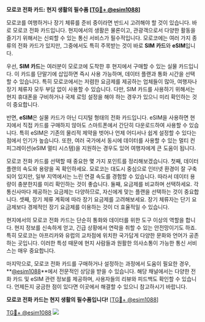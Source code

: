 **모로코 전화 카드: 현지 생활의 필수품 [[TG💪+ @esim1088](https://t.me/s/esim1088)]**

모로코를 여행하거나 장기 체류를 준비 중이라면 반드시 고려해야 할 것이 있습니다. 바로 모로코 전화 카드입니다. 현지에서의 생활은 물론이고, 관광객으로서 다양한 활동을 즐기기 위해서는 신뢰할 수 있는 통신 서비스가 필수적입니다. 모로코에는 여러 가지 종류의 전화 카드가 있지만, 그중에서도 특히 주목받는 것이 바로 **SIM 카드**와 **eSIM**입니다.

우선, **SIM 카드**는 여러분이 모로코에 도착한 후 현지에서 구매할 수 있는 실물 카드입니다. 이 카드를 단말기에 삽입하면 즉시 사용 가능하며, 데이터 플랜과 통화 시간을 선택할 수 있습니다. 특히 모로코에서는 저렴한 요금제를 제공하는 업체들이 많아, 여행자나 장기 체류자 모두 부담 없이 사용할 수 있습니다. 다만, SIM 카드를 사용하기 위해서는 현지 휴대폰을 구비하거나 국제 로밍 설정을 해야 하는 경우가 있으니 미리 확인하는 것이 중요합니다.

반면, **eSIM**은 실물 카드가 아닌 디지털 형태의 전화 카드입니다. eSIM을 사용하면 현지에서 직접 카드를 구매하지 않아도 스마트폰에서 간단히 다운로드하여 사용할 수 있습니다. 특히 eSIM은 기존의 물리적 제약을 벗어나 언제 어디서나 쉽게 설정할 수 있다는 점에서 인기가 높습니다. 또한, 여러 국가에서 동시에 데이터를 사용할 수 있는 멀티 컨피그레이션(eSIM 멀티 시스템)을 지원하는 경우도 있어 여행자에게 큰 도움이 됩니다.

모로코 전화 카드를 선택할 때 중요한 몇 가지 포인트를 정리해보겠습니다. 첫째, 데이터 플랜의 속도와 용량을 꼭 확인하세요. 모로코는 대도시 중심으로 인터넷 환경이 잘 구축되어 있지만, 일부 지역에서는 느린 연결 속도를 경험할 수 있습니다. 따라서 데이터 용량이 충분한지를 미리 확인하는 것이 좋습니다. 둘째, 요금제를 비교하며 선택하세요. 각 통신사마다 제공하는 요금제는 다양하므로, 자신에게 맞는 플랜을 선택하는 것이 중요합니다. 셋째, 장기 체류 계획에 따라 장기 요금제를 고려해보세요. 장기 체류자는 단기 요금제보다 경제적인 장기 요금제를 이용하는 것이 더 효율적일 수 있습니다.

현지에서의 모로코 전화 카드는 단순히 통화와 데이터를 위한 도구 이상의 역할을 합니다. 현지 정보를 신속하게 얻고, 긴급 상황에서 연락을 취할 수 있는 안전망이기도 하죠. 특히 모로코는 아프리카와 유럽의 교차점에 위치한 국가답게 다양한 문화와 언어가 공존하는 곳입니다. 이러한 특성 때문에 현지 사람들과 원활한 의사소통이 가능한 통신 서비스는 매우 중요합니다.

마지막으로, 모로코 전화 카드를 구매하거나 설정하는 과정에서 도움이 필요한 경우, **[@esim1088](https://t.me/s/esim1088)**에서 전문적인 상담을 받을 수 있습니다. 해당 채널에서는 다양한 전화 카드 및 eSIM 관련 정보를 제공하며, 사용자들의 리뷰와 피드백도 확인할 수 있습니다. 언제든지 궁금한 점이 있다면 이곳에서 해결할 수 있으니 참고하시기 바랍니다.

**모로코 전화 카드는 현지 생활의 필수품입니다!** [[TG💪+ @esim1088](https://t.me/s/esim1088)]

[TG💪+ @esim1088](https://t.me/s/esim1088) ![](https://i.postimg.cc/Y0z9fWf4/image.png)